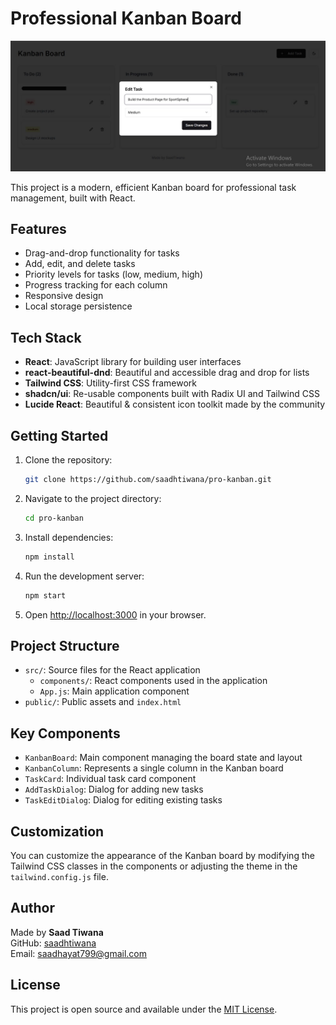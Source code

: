 # Professional Kanban Board

![Preview](saad.jpg)

This project is a modern, efficient Kanban board for professional task management, built with React.

## Features

- Drag-and-drop functionality for tasks
- Add, edit, and delete tasks
- Priority levels for tasks (low, medium, high)
- Progress tracking for each column
- Responsive design
- Local storage persistence

## Tech Stack

- **React**: JavaScript library for building user interfaces
- **react-beautiful-dnd**: Beautiful and accessible drag and drop for lists
- **Tailwind CSS**: Utility-first CSS framework
- **shadcn/ui**: Re-usable components built with Radix UI and Tailwind CSS
- **Lucide React**: Beautiful & consistent icon toolkit made by the community

## Getting Started

1. Clone the repository:
   ```sh
   git clone https://github.com/saadhtiwana/pro-kanban.git
   ```
2. Navigate to the project directory:
   ```sh
   cd pro-kanban
   ```
3. Install dependencies:
   ```sh
   npm install
   ```
4. Run the development server:
   ```sh
   npm start
   ```
5. Open [http://localhost:3000](http://localhost:3000) in your browser.

## Project Structure

- `src/`: Source files for the React application
  - `components/`: React components used in the application
  - `App.js`: Main application component
- `public/`: Public assets and `index.html`

## Key Components

- `KanbanBoard`: Main component managing the board state and layout
- `KanbanColumn`: Represents a single column in the Kanban board
- `TaskCard`: Individual task card component
- `AddTaskDialog`: Dialog for adding new tasks
- `TaskEditDialog`: Dialog for editing existing tasks

## Customization

You can customize the appearance of the Kanban board by modifying the Tailwind CSS classes in the components or adjusting the theme in the `tailwind.config.js` file.

## Author

Made by **Saad Tiwana**  
GitHub: [saadhtiwana](https://github.com/saadhtiwana)  
Email: [saadhayat799@gmail.com](mailto:saadhayat799@gmail.com)

## License

This project is open source and available under the [MIT License](LICENSE).
